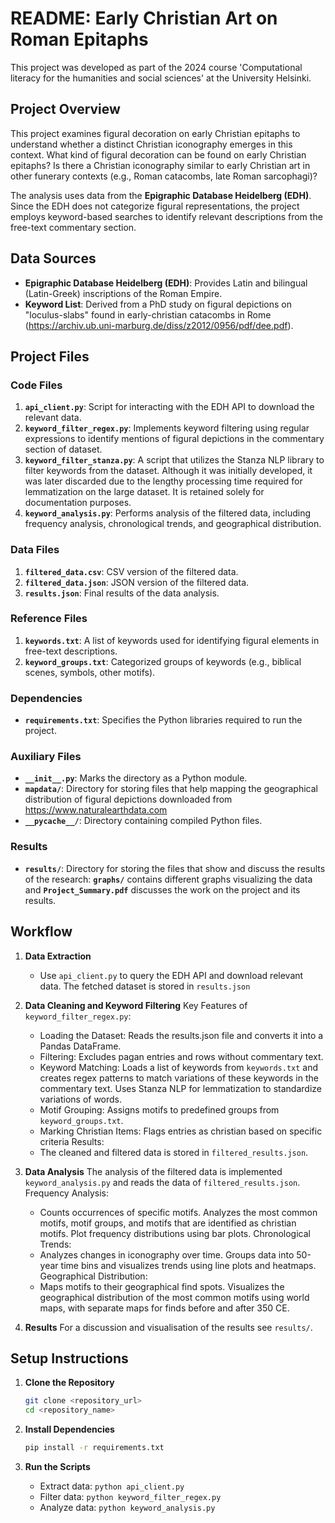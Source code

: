 # README: Early Christian Art on Roman Epitaphs
This project was developed as part of the 2024 course 'Computational literacy for the humanities and social sciences' at the University Helsinki.

## Project Overview
This project examines figural decoration on early Christian epitaphs to understand whether a distinct Christian iconography emerges in this context. What kind of figural decoration can be found on early Christian epitaphs? Is there a Christian iconography similar to early Christian art in other funerary contexts (e.g., Roman catacombs, late Roman sarcophagi)?

The analysis uses data from the **Epigraphic Database Heidelberg (EDH)**. Since the EDH does not categorize figural representations, the project employs keyword-based searches to identify relevant descriptions from the free-text commentary section. 

## Data Sources
- **Epigraphic Database Heidelberg (EDH)**: Provides Latin and bilingual (Latin-Greek) inscriptions of the Roman Empire.
- **Keyword List**: Derived from a PhD study on figural depictions on "loculus-slabs" found in early-christian catacombs in Rome (https://archiv.ub.uni-marburg.de/diss/z2012/0956/pdf/dee.pdf). 


## Project Files

### Code Files
1. **`api_client.py`**: Script for interacting with the EDH API to download the relevant data.
2. **`keyword_filter_regex.py`**: Implements keyword filtering using regular expressions to identify mentions of figural depictions in the commentary section of dataset.
3. **`keyword_filter_stanza.py`**: A script that utilizes the Stanza NLP library to filter keywords from the dataset. Although it was initially developed, it was later discarded due to the lengthy processing time required for lemmatization on the large dataset. It is retained solely for documentation purposes.
4. **`keyword_analysis.py`**: Performs analysis of the filtered data, including frequency analysis, chronological trends, and geographical distribution.

### Data Files
1. **`filtered_data.csv`**: CSV version of the filtered data.
2. **`filtered_data.json`**: JSON version of the filtered data.
3. **`results.json`**: Final results of the data analysis.

### Reference Files
1. **`keywords.txt`**: A list of keywords used for identifying figural elements in free-text descriptions.
2. **`keyword_groups.txt`**: Categorized groups of keywords (e.g., biblical scenes, symbols, other motifs).

### Dependencies
- **`requirements.txt`**: Specifies the Python libraries required to run the project.

### Auxiliary Files
- **`__init__.py`**: Marks the directory as a Python module.
- **`mapdata/`**: Directory for storing files that help mapping the geographical distribution of figural depictions downloaded from https://www.naturalearthdata.com
- **`__pycache__/`**: Directory containing compiled Python files.

### Results
- **`results/`**: Directory for storing the files that show and discuss the results of the research: **`graphs/`** contains different graphs visualizing the data and **`Project_Summary.pdf`** discusses the work on the project and its results.

## Workflow

1. **Data Extraction**
   - Use `api_client.py` to query the EDH API and download relevant data. The fetched dataset is stored in `results.json`

2. **Data Cleaning and Keyword Filtering**
    Key Features of `keyword_filter_regex.py`:
    - Loading the Dataset: Reads the results.json file and converts it into a Pandas DataFrame.
    - Filtering: Excludes pagan entries and rows without commentary text.
    - Keyword Matching: Loads a list of keywords from `keywords.txt` and creates regex patterns to match variations of these keywords in the commentary text. Uses Stanza NLP for lemmatization to standardize variations of words.
    - Motif Grouping: Assigns motifs to predefined groups from `keyword_groups.txt`.
    - Marking Christian Items: Flags entries as christian based on specific criteria 
    Results:
    - The cleaned and filtered data is stored in `filtered_results.json`.

3. **Data Analysis**
    The analysis of the filtered data is implemented `keyword_analysis.py` and reads the data of `filtered_results.json`.
    Frequency Analysis:
    - Counts occurrences of specific motifs. Analyzes the most common motifs, motif groups, and motifs that are identified as christian motifs. Plot frequency distributions using bar plots.
    Chronological Trends:
    - Analyzes changes in iconography over time. Groups data into 50-year time bins and visualizes trends using line plots and heatmaps.
    Geographical Distribution:
    - Maps motifs to their geographical find spots. Visualizes the geographical distribution of the most common motifs using world maps, with separate maps for finds before and after 350 CE.

4. **Results**
    For a discussion and visualisation of the results see `results/`.

## Setup Instructions
1. **Clone the Repository**
   ```bash
   git clone <repository_url>
   cd <repository_name>
   ```

2. **Install Dependencies**
   ```bash
   pip install -r requirements.txt
   ```

3. **Run the Scripts**
   - Extract data: `python api_client.py`
   - Filter data: `python keyword_filter_regex.py`
   - Analyze data: `python keyword_analysis.py`





